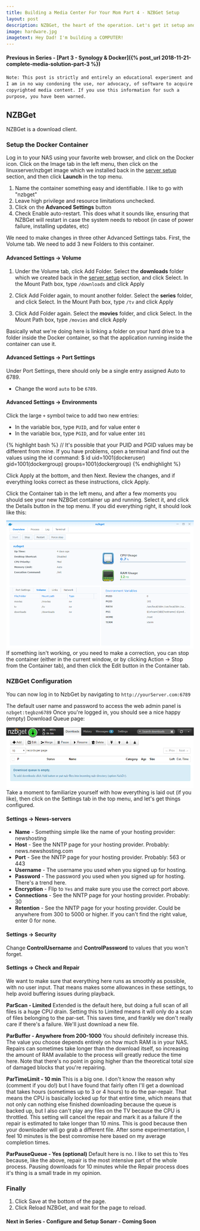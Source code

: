 ```yaml
---
title: Building a Media Center For Your Mom Part 4 - NZBGet Setup
layout: post
description: NZBGet, the heart of the operation. Let's get it setup and running.
image: hardware.jpg
imagetext: Hey Dad! I'm building a COMPUTER!
---
```


#### Previous in Series - [Part 3 - Synology & Docker]({% post_url 2018-11-21-complete-media-solution-part-3 %})

`Note: This post is strictly and entirely an educational experiment and I am in no way condoning the use, nor advocacy, of software to acquire copyrighted media content. If you use this information for such a purpose, you have been warned.`

## NZBGet

NZBGet is a download client.

### Setup the Docker Container

Log in to your NAS using your favorite web browser, and click on the Docker icon.
Click on the Image tab in the left menu, then click on the linuxserver/nzbget image which we installed back in the [server setup](#server-software) section, and then click **Launch** in the top menu.

1. Name the container something easy and identifiable. I like to go with "nzbget"
2. Leave high privilege and resource limitations unchecked.
3. Click on the **Advanced Settings** button
4. Check Enable auto-restart. This does what it sounds like, ensuring that NZBGet will restart in case the system needs to reboot (in case of power failure, installing updates, etc)

We need to make changes in three other Advanced Settings tabs. First, the Volume tab. We need to add 3 new Folders to this container.

#### Advanced Settings -> Volume
1. Under the Volume tab, click Add Folder.
Select the **downloads** folder which we created back in the [server setup](#server-software) section, and click Select.
In the Mount Path box, type `/downloads` and click Apply

2. Click Add Folder again, to mount another folder. Select the **series** folder, and click Select. In the Mount Path box, type `/tv` and click Apply

3. Click Add Folder again. Select the **movies** folder, and click Select. In the Mount Path box, type `/movies` and click Apply

Basically what we're doing here is linking a folder on your hard drive to a folder inside the Docker container, so that the application running inside the container can use it.

#### Advanced Settings -> Port Settings

Under Port Settings, there should only be a single entry assigned Auto to 6789.
* Change the word `auto` to be `6789`.

#### Advanced Settings -> Environments
Click the large `+` symbol twice to add two new entries:
* In the variable box, type `PUID`, and for value enter `0`
* In the variable box, type `PGID`, and for value enter `101`

{% highlight bash %}
// It's possible that your PUID and PGID values may be different from mine. If you have problems, open a terminal and find out the values using the id command:
$ id <dockeruser>
    uid=1001(dockeruser) gid=1001(dockergroup) groups=1001(dockergroup)
{% endhighlight %}

Click Apply at the bottom, and then Next. Review the changes, and if everything looks correct as these instructions, click Apply.

Click the Container tab in the left menu, and after a few moments you should see your new NZBGet container up and running. Select it, and click the Details button in the top menu. If you did everything right, it should look like this:

![Sonarr config screen](/assets/img/media_post/nzbgetConfig.PNG)
If something isn't working, or you need to make a correction, you can stop the container (either in the current window, or by clicking Action -> Stop from the Container tab), and then click the Edit button in the Container tab.

### NZBGet Configuration

You can now log in to NzbGet by navigating to `http://yourServer.com:6789`

The default user name and password to access the web admin panel is `nzbget:tegbzn6789`
Once you're logged in, you should see a nice happy (empty) Download Queue page:

![NZBGet Homepage](/assets/img/media_post/downloadQueue.PNG)
Take a moment to familiarize yourself with how everything is laid out (if you like), then click on the Settings tab in the top menu, and let's get things configured.

#### Settings -> News-servers

* **Name** - Something simple like the name of your hosting provider: newshosting
* **Host** - See the NNTP page for your hosting provider. Probably: news.newshosting.com
* **Port** - See the NNTP page for your hosting provider. Probably: 563 or 443
* **Username** - The username you used when you signed up for hosting.
* **Password** - The password you used when you signed up for hosting. There's a trend here.
* **Encryption** - Flip to `Yes` and make sure you use the correct port above.
* **Connections** - See the NNTP page for your hosting provider. Probably: 30
* **Retention** - See the NNTP page for your hosting provider. Could be anywhere from 300 to 5000 or higher. If you can't find the right value, enter 0 for none.

#### Settings -> Security

Change **ControlUsername** and **ControlPassword** to values that you won't forget.

#### Settings -> Check and Repair

We want to make sure that everything here runs as smoothly as possible, with no user input. That means makes some allowances in these settings, to help avoid buffering issues during playback.

**ParScan - Limited**
Extended is the default here, but doing a full scan of all files is a huge CPU drain. Setting this to Limited means it will only do a scan of files belonging to the par-set. This saves time, and frankly we don't really care if there's a failure. We'll just download a new file.

**ParBuffer - Anywhere from 200-1000**
You should definitely increase this. The value you choose depends entirely on how much RAM is in your NAS. Repairs can sometimes take longer than the download itself, so increasing the amount of RAM available to the process will greatly reduce the time here. Note that there's no point in going higher than the theoretical total size of damaged blocks that you're repairing.

**ParTimeLimit - 10 min**
This is a big one. I don't know the reason why (comment if you do!) but I have found that fairly often I'll get a download that takes hours (sometimes up to 3 or 4 hours) to do the par-repair. That means the CPU is basically locked up for that entire time, which means that not only can nothing else finished downloading because the queue is backed up, but I also can't play any files on the TV because the CPU is throttled.
This setting will cancel the repair and mark it as a failure if the repair is estimated to take longer than 10 mins. This is good because then your downloader will go grab a different file. After some experimentation, I feel 10 minutes is the best comromise here based on my average completion times.

**ParPauseQueue - Yes (optional)**
Default here is no. I like to set this to Yes because, like the above, repair is the most intensive part of the whole process. Pausing downloads for 10 minutes while the Repair process does it's thing is a small trade in my opinion.

### Finally
1. Click Save at the bottom of the page.
2. Click Reload NZBGet, and wait for the page to reload.

#### Next in Series - Configure and Setup Sonarr - Coming Soon